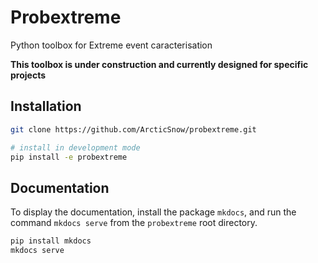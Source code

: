 # Probextreme
Python toolbox for Extreme event caracterisation

**This toolbox is under construction and currently designed for specific projects**

## Installation


```bash
git clone https://github.com/ArcticSnow/probextreme.git

# install in development mode
pip install -e probextreme
```

## Documentation
To display the documentation, install the package `mkdocs`, and run the command `mkdocs serve` from the `probextreme` root directory.

```sh
pip install mkdocs
mkdocs serve
```

